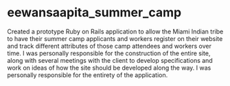 # eewansaapita_summer_camp
Created a prototype Ruby on Rails application to allow the Miami Indian tribe to have their summer camp applicants and workers register on their website and track different attributes of those camp attendees and workers over time. I was personally responsible for the construction of the entire site, along with several meetings with the client to develop specifications and work on ideas of how the site should be developed along the way. I was personally responsible for the entirety of the application.

